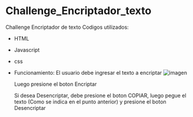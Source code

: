 # Challenge_Encriptador_texto
Challenge Encriptador de texto
Codigos utilizados:
- HTML
- Javascript
- css

- Funcionamiento:
    El usuario debe ingresar el texto a encriptar
    ![imagen](https://github.com/user-attachments/assets/f3ac67c7-bfd3-4d43-8ab3-4d34a2dc9acb)

    Luego presione el boton Encriptar

    Si desea Desencriptar, debe presione el boton COPIAR, luego pegue el texto (Como se indica en el punto anterior) y presione el boton Desencriptar
